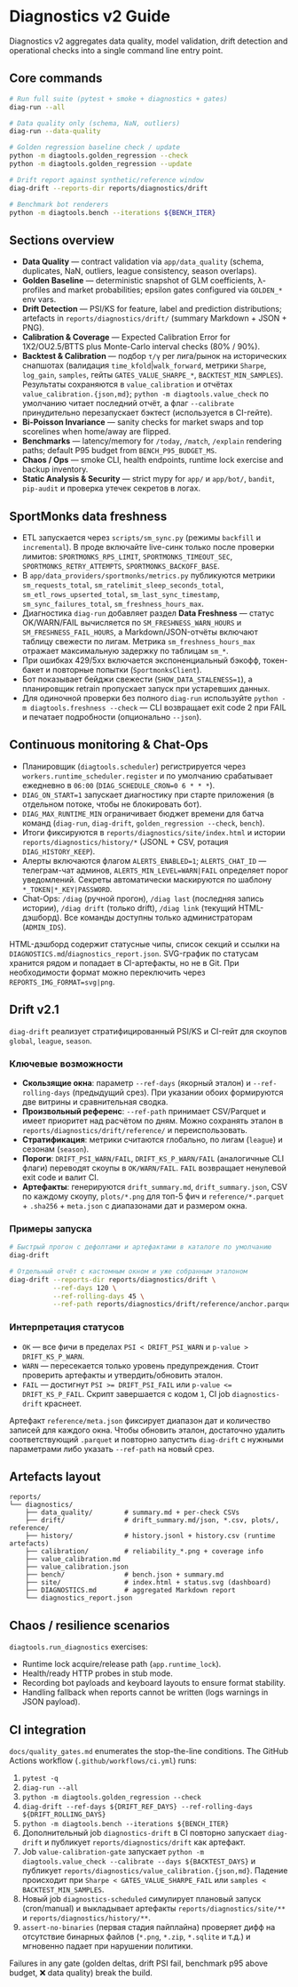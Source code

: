 <!--
@file: docs/diagnostics.md
@description: Extended Diagnostics v2 guide (data quality, drift, golden, bench, chaos scenarios).
@created: 2025-10-07
-->

# Diagnostics v2 Guide

Diagnostics v2 aggregates data quality, model validation, drift detection and operational checks into a single command line entry point.

## Core commands

```bash
# Run full suite (pytest + smoke + diagnostics + gates)
diag-run --all

# Data quality only (schema, NaN, outliers)
diag-run --data-quality

# Golden regression baseline check / update
python -m diagtools.golden_regression --check
python -m diagtools.golden_regression --update

# Drift report against synthetic/reference window
diag-drift --reports-dir reports/diagnostics/drift

# Benchmark bot renderers
python -m diagtools.bench --iterations ${BENCH_ITER}
```

## Sections overview

- **Data Quality** — contract validation via `app/data_quality` (schema, duplicates, NaN, outliers, league consistency, season overlaps).
- **Golden Baseline** — deterministic snapshot of GLM coefficients, λ-profiles and market probabilities; epsilon gates configured via `GOLDEN_*` env vars.
- **Drift Detection** — PSI/KS for feature, label and prediction distributions; artefacts in `reports/diagnostics/drift/` (summary Markdown + JSON + PNG).
- **Calibration & Coverage** — Expected Calibration Error for 1X2/OU2.5/BTTS plus Monte-Carlo interval checks (80% / 90%).
- **Backtest & Calibration** — подбор `τ/γ` per лига/рынок на исторических снапшотах (валидация `time_kfold`|`walk_forward`, метрики `Sharpe`, `log_gain`, `samples`, гейты `GATES_VALUE_SHARPE_*`, `BACKTEST_MIN_SAMPLES`). Результаты сохраняются в `value_calibration` и отчётах `value_calibration.{json,md}`; `python -m diagtools.value_check` по умолчанию читает последний отчёт, а флаг `--calibrate` принудительно перезапускает бэктест (используется в CI-гейте).
- **Bi-Poisson Invariance** — sanity checks for market swaps and top scorelines when home/away are flipped.
- **Benchmarks** — latency/memory for `/today`, `/match`, `/explain` rendering paths; default P95 budget from `BENCH_P95_BUDGET_MS`.
- **Chaos / Ops** — smoke CLI, health endpoints, runtime lock exercise and backup inventory.
- **Static Analysis & Security** — strict mypy for `app/` и `app/bot/`, `bandit`, `pip-audit` и проверка утечек секретов в логах.

## SportMonks data freshness

- ETL запускается через `scripts/sm_sync.py` (режимы `backfill` и `incremental`). В проде включайте live-синк только после
  проверки лимитов: `SPORTMONKS_RPS_LIMIT`, `SPORTMONKS_TIMEOUT_SEC`, `SPORTMONKS_RETRY_ATTEMPTS`, `SPORTMONKS_BACKOFF_BASE`.
- В `app/data_providers/sportmonks/metrics.py` публикуются метрики `sm_requests_total`, `sm_ratelimit_sleep_seconds_total`,
  `sm_etl_rows_upserted_total`, `sm_last_sync_timestamp`, `sm_sync_failures_total`, `sm_freshness_hours_max`.
- Диагностика `diag-run` добавляет раздел **Data Freshness** — статус OK/WARN/FAIL вычисляется по `SM_FRESHNESS_WARN_HOURS` и
  `SM_FRESHNESS_FAIL_HOURS`, а Markdown/JSON-отчёты включают таблицу свежести по лигам. Метрика `sm_freshness_hours_max`
  отражает максимальную задержку по таблицам `sm_*`.
- При ошибках 429/5xx включается экспоненциальный бэкофф, токен-бакет и повторные попытки (`SportmonksClient`).
- Бот показывает бейджи свежести (`SHOW_DATA_STALENESS=1`), а планировщик retrain пропускает запуск при устаревших данных.
- Для одиночной проверки без полного `diag-run` используйте `python -m diagtools.freshness --check` — CLI возвращает exit code 2
  при FAIL и печатает подробности (опционально `--json`).

## Continuous monitoring & Chat-Ops

- Планировщик (`diagtools.scheduler`) регистрируется через `workers.runtime_scheduler.register` и по умолчанию срабатывает ежедневно в `06:00` (`DIAG_SCHEDULE_CRON=0 6 * * *`).
- `DIAG_ON_START=1` запускает диагностику при старте приложения (в отдельном потоке, чтобы не блокировать бот).
- `DIAG_MAX_RUNTIME_MIN` ограничивает бюджет времени для батча команд (`diag-run`, `diag-drift`, `golden_regression --check`, `bench`).
- Итоги фиксируются в `reports/diagnostics/site/index.html` и истории `reports/diagnostics/history/*` (JSONL + CSV, ротация `DIAG_HISTORY_KEEP`).
- Алерты включаются флагом `ALERTS_ENABLED=1`; `ALERTS_CHAT_ID` — телеграм-чат админов, `ALERTS_MIN_LEVEL=WARN|FAIL` определяет порог уведомлений. Секреты автоматически маскируются по шаблону `*_TOKEN|*_KEY|PASSWORD`.
- Chat-Ops: `/diag` (ручной прогон), `/diag last` (последняя запись истории), `/diag drift` (только drift), `/diag link` (текущий HTML-дэшборд). Все команды доступны только администраторам (`ADMIN_IDS`).

HTML-дэшборд содержит статусные чипы, список секций и ссылки на `DIAGNOSTICS.md`/`diagnostics_report.json`. SVG-график по статусам хранится рядом и попадает в CI-артефакты, но не в Git. При необходимости формат можно переключить через `REPORTS_IMG_FORMAT=svg|png`.

## Drift v2.1

`diag-drift` реализует стратифицированный PSI/KS и CI-гейт для скоупов `global`, `league`, `season`.

### Ключевые возможности

- **Скользящие окна**: параметр `--ref-days` (якорный эталон) и `--ref-rolling-days` (предыдущий срез). При указании обоих формируются две витрины и сравнительная сводка.
- **Произвольный референс**: `--ref-path` принимает CSV/Parquet и имеет приоритет над расчётом по дням. Можно сохранять эталон в `reports/diagnostics/drift/reference/` и переиспользовать.
- **Стратификация**: метрики считаются глобально, по лигам (`league`) и сезонам (`season`).
- **Пороги**: `DRIFT_PSI_WARN/FAIL`, `DRIFT_KS_P_WARN/FAIL` (аналогичные CLI флаги) переводят скоупы в `OK/WARN/FAIL`. `FAIL` возвращает ненулевой exit code и валит CI.
- **Артефакты**: генерируются `drift_summary.md`, `drift_summary.json`, CSV по каждому скоупу, `plots/*.png` для топ-5 фич и `reference/*.parquet` + `.sha256` + `meta.json` с диапазонами дат и размером окна.

### Примеры запуска

```bash
# Быстрый прогон с дефолтами и артефактами в каталоге по умолчанию
diag-drift

# Отдельный отчёт с кастомным окном и уже собранным эталоном
diag-drift --reports-dir reports/diagnostics/drift \
           --ref-days 120 \
           --ref-rolling-days 45 \
           --ref-path reports/diagnostics/drift/reference/anchor.parquet
```

### Интерпретация статусов

- `OK` — все фичи в пределах `PSI < DRIFT_PSI_WARN` и `p-value > DRIFT_KS_P_WARN`.
- `WARN` — пересекается только уровень предупреждения. Стоит проверить артефакты и утвердить/обновить эталон.
- `FAIL` — достигнут `PSI >= DRIFT_PSI_FAIL` или `p-value <= DRIFT_KS_P_FAIL`. Скрипт завершается с кодом `1`, CI job `diagnostics-drift` краснеет.

Артефакт `reference/meta.json` фиксирует диапазон дат и количество записей для каждого окна. Чтобы обновить эталон, достаточно удалить соответствующий `.parquet` и повторно запустить `diag-drift` с нужными параметрами либо указать `--ref-path` на новый срез.

## Artefacts layout

```
reports/
└── diagnostics/
    ├── data_quality/        # summary.md + per-check CSVs
    ├── drift/               # drift_summary.md/json, *.csv, plots/, reference/
    ├── history/             # history.jsonl + history.csv (runtime artefacts)
    ├── calibration/         # reliability_*.png + coverage info
    ├── value_calibration.md
    ├── value_calibration.json
    ├── bench/               # bench.json + summary.md
    ├── site/                # index.html + status.svg (dashboard)
    ├── DIAGNOSTICS.md       # aggregated Markdown report
    └── diagnostics_report.json
```

## Chaos / resilience scenarios

`diagtools.run_diagnostics` exercises:

- Runtime lock acquire/release path (`app.runtime_lock`).
- Health/ready HTTP probes in stub mode.
- Recording bot payloads and keyboard layouts to ensure format stability.
- Handling fallback when reports cannot be written (logs warnings in JSON payload).

## CI integration

`docs/quality_gates.md` enumerates the stop-the-line conditions. The GitHub Actions workflow (`.github/workflows/ci.yml`) runs:

1. `pytest -q`
2. `diag-run --all`
3. `python -m diagtools.golden_regression --check`
4. `diag-drift --ref-days ${DRIFT_REF_DAYS} --ref-rolling-days ${DRIFT_ROLLING_DAYS}`
5. `python -m diagtools.bench --iterations ${BENCH_ITER}`
6. Дополнительный job `diagnostics-drift` в CI повторно запускает `diag-drift` и публикует `reports/diagnostics/drift` как артефакт.
7. Job `value-calibration-gate` запускает `python -m diagtools.value_check --calibrate --days ${BACKTEST_DAYS}` и публикует `reports/diagnostics/value_calibration.{json,md}`. Падение происходит при `Sharpe < GATES_VALUE_SHARPE_FAIL` или `samples < BACKTEST_MIN_SAMPLES`.
8. Новый job `diagnostics-scheduled` симулирует плановый запуск (cron/manual) и выкладывает артефакты `reports/diagnostics/site/**` и `reports/diagnostics/history/**`.
9. `assert-no-binaries` (первая стадия пайплайна) проверяет дифф на отсутствие бинарных файлов (`*.png`, `*.zip`, `*.sqlite` и т.д.) и мгновенно падает при нарушении политики.

Failures in any gate (golden deltas, drift PSI fail, benchmark p95 above budget, ❌ data quality) break the build.

